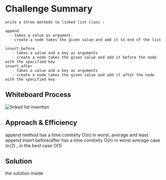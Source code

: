 # Challenge Summary
    write a three methods to linked list class :

    append
      - takes a value as argument
      - create a node takes the given value and add it to end of the list

    insert_before
       - takes a value and a key as arguments 
       - create a node takes the given value and add it before the node with the specified key
    insert_after
       - takes a value and a key as arguments
       - create a node takes the given value and add it after the node with the specified key

## Whiteboard Process
![linked list insertion](https://user-images.githubusercontent.com/61474974/158258381-10014585-eb41-4afb-a1c5-af6a3aff7aeb.jpg)

## Approach & Efficiency
append method has a time comlixity O(n) in worst, average and least 
append insert before/after has a time comlixity O(n) in worst average case (n/2) , in the best case O(1)

## Solution
the solution inside
